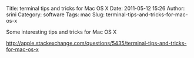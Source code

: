 Title: terminal tips and tricks for Mac OS X
Date: 2011-05-12 15:26
Author: srini
Category: software
Tags: mac
Slug: terminal-tips-and-tricks-for-mac-os-x

Some interesting tips and tricks for Mac OS X  

<http://apple.stackexchange.com/questions/5435/terminal-tips-and-tricks-for-mac-os-x>
